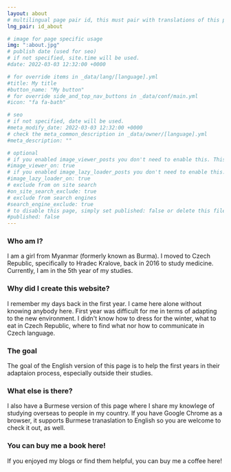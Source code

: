 ```yaml
---
layout: about
# multilingual page pair id, this must pair with translations of this page. (This name must be unique)
lng_pair: id_about

# image for page specific usage
img: ":about.jpg"
# publish date (used for seo)
# if not specified, site.time will be used.
#date: 2022-03-03 12:32:00 +0000

# for override items in _data/lang/[language].yml
#title: My title
#button_name: "My button"
# for override side_and_top_nav_buttons in _data/conf/main.yml
#icon: "fa fa-bath"

# seo
# if not specified, date will be used.
#meta_modify_date: 2022-03-03 12:32:00 +0000
# check the meta_common_description in _data/owner/[language].yml
#meta_description: ""

# optional
# if you enabled image_viewer_posts you don't need to enable this. This is only if image_viewer_posts = false
#image_viewer_on: true
# if you enabled image_lazy_loader_posts you don't need to enable this. This is only if image_lazy_loader_posts = false
#image_lazy_loader_on: true
# exclude from on site search
#on_site_search_exclude: true
# exclude from search engines
#search_engine_exclude: true
# to disable this page, simply set published: false or delete this file
#published: false
---
```


### Who am I?
I am a girl from Myanmar (formerly known as Burma). I moved to Czech Republic, specifically to Hradec Kralove, back in 2016 to study medicine. Currently, I am in the 5th year of my studies. 

### Why did I create this website?
I remember my days back in the first year. I came here alone without knowing anybody here. First year was difficult for me in terms of adapting to the new environment. I didn't know how to dress for the winter, what to eat in Czech Republic, where to find what nor how to communicate in Czech language. 

### The goal
The goal of the English version of this page is to help the first years in their adaptaion process, especially outside their studies. 

### What else is there?
I also have a Burmese version of this page where I share my knowlege of studying overseas to people in my country. If you have Google Chrome as a browser, it supports Burmese tranaslation to English so you are welcome to check it out, as well.

### You can buy me a book here!
If you enjoyed my blogs or find them helpful, you can buy me a coffee here!
<script type="text/javascript" src="https://cdnjs.buymeacoffee.com/1.0.0/button.prod.min.js" data-name="bmc-button" data-slug="chyuu" data-color="#40DCA5" data-emoji="📖"  data-font="Cookie" data-text="Buy me a book" data-outline-color="#000000" data-font-color="#ffffff" data-coffee-color="#FFDD00" ></script>